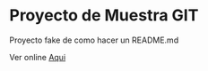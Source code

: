 # Proyecto de Muestra GIT

Proyecto fake de como hacer un README.md

Ver online [Aqui]( https://danip2021.github.io/Prueba-Git/)